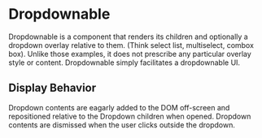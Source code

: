 # Dropdownable

Dropdownable is a component that renders its children and optionally a dropdown overlay relative to them. (Think select list, multiselect, combox box). Unlike those examples, it does not prescribe any particular overlay style or content. Dropdownable simply facilitates a dropdownable UI.

## Display Behavior

Dropdown contents are eagarly added to the DOM off-screen and repositioned relative to the Dropdown children when opened. Dropdown contents are dismissed when the user clicks outside the dropdown.

